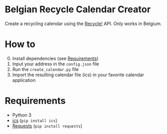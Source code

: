 # Belgian Recycle Calendar Creator

Create a recycling calendar using the [Recycle!](https://recycleapp.be) API. Only works in Belgium.

# How to

0. Install dependencies (see [Requirements](#requirements))
1. Input your address in the `config.json` file
2. Run the `create_calendar.py` file
3. Import the resulting calendar file (ics) in your favorite calendar application

# Requirements

* Python 3
* [ics](https://pypi.org/project/ics/) (`pip install ics`)
* [Requests](https://pypi.org/project/requests/) (`pip install requests`)
